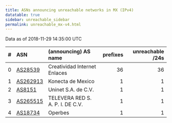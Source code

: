 ```yaml
---
title: ASNs announcing unreachable networks in MX (IPv4)
datatable: true
sidebar: unreachable_sidebar
permalink: unreachable_mx-v4.html
---
```


Data as of 2018-11-29 14:35:00 UTC


<div class="datatable-begin"></div>

|   # | ASN                                      | (announcing) AS name             |   prefixes |   unreachable /24s |
|----:|:-----------------------------------------|:---------------------------------|-----------:|-------------------:|
|   0 | [AS28539](unreachable_AS28539-v4.html)   | Creatividad Internet Enlaces     |         36 |                 36 |
|   1 | [AS262913](unreachable_AS262913-v4.html) | Konecta de Mexico                |          1 |                  1 |
|   2 | [AS8151](unreachable_AS8151-v4.html)     | Uninet S.A. de C.V.              |          1 |                  1 |
|   3 | [AS265515](unreachable_AS265515-v4.html) | TELEVERA RED S. A. P. I. DE C.V. |          1 |                  1 |
|   4 | [AS18734](unreachable_AS18734-v4.html)   | Operbes                          |          1 |                  1 |

<div class="datatable-end"></div>